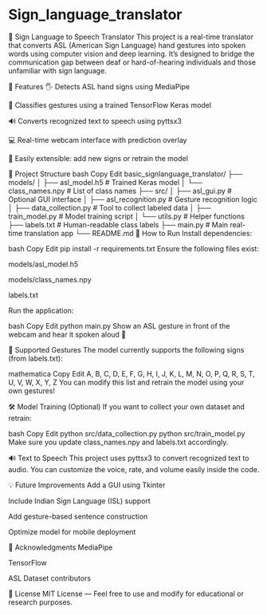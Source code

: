 # Sign_language_translator
🧠 Sign Language to Speech Translator
This project is a real-time translator that converts ASL (American Sign Language) hand gestures into spoken words using computer vision and deep learning. It’s designed to bridge the communication gap between deaf or hard-of-hearing individuals and those unfamiliar with sign language.

📸 Features
🖐️ Detects ASL hand signs using MediaPipe

🤖 Classifies gestures using a trained TensorFlow Keras model

🔊 Converts recognized text to speech using pyttsx3

💻 Real-time webcam interface with prediction overlay

📝 Easily extensible: add new signs or retrain the model

📂 Project Structure
bash
Copy
Edit
basic_signlanguage_translator/
├── models/
│   ├── asl_model.h5           # Trained Keras model
│   └── class_names.npy        # List of class names
├── src/
│   ├── asl_gui.py             # Optional GUI interface
│   ├── asl_recognition.py     # Gesture recognition logic
│   ├── data_collection.py     # Tool to collect labeled data
│   ├── train_model.py         # Model training script
│   └── utils.py               # Helper functions
├── labels.txt                 # Human-readable class labels
├── main.py                    # Main real-time translation app
└── README.md
🚀 How to Run
Install dependencies:

bash
Copy
Edit
pip install -r requirements.txt
Ensure the following files exist:

models/asl_model.h5

models/class_names.npy

labels.txt

Run the application:

bash
Copy
Edit
python main.py
Show an ASL gesture in front of the webcam and hear it spoken aloud 🎤

🎯 Supported Gestures
The model currently supports the following signs (from labels.txt):

mathematica
Copy
Edit
A, B, C, D, E, F, G, H, I, J, K, L, M, N, O, P, Q, R, S, T, U, V, W, X, Y, Z
You can modify this list and retrain the model using your own gestures!

🛠️ Model Training (Optional)
If you want to collect your own dataset and retrain:

bash
Copy
Edit
python src/data_collection.py
python src/train_model.py
Make sure you update class_names.npy and labels.txt accordingly.


🔊 Text to Speech
This project uses pyttsx3 to convert recognized text to audio. You can customize the voice, rate, and volume easily inside the code.

💡 Future Improvements
Add a GUI using Tkinter

Include Indian Sign Language (ISL) support

Add gesture-based sentence construction

Optimize model for mobile deployment

🙌 Acknowledgments
MediaPipe

TensorFlow

ASL Dataset contributors

📄 License
MIT License — Feel free to use and modify for educational or research purposes.
